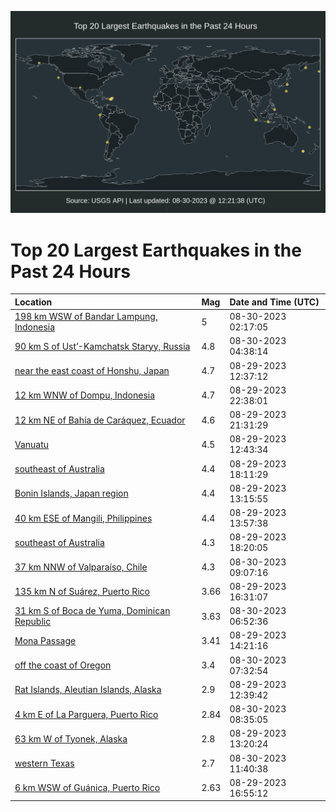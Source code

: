 ![Map](./map.png)

# Top 20 Largest Earthquakes in the Past 24 Hours

| Location | Mag | Date and Time (UTC) |
|:---|:---|:---|
| [198 km WSW of Bandar Lampung, Indonesia](https://earthquake.usgs.gov/earthquakes/eventpage/us7000ks06) | 5 | 08-30-2023 02:17:05 |
| [90 km S of Ust’-Kamchatsk Staryy, Russia](https://earthquake.usgs.gov/earthquakes/eventpage/us7000ks0i) | 4.8 | 08-30-2023 04:38:14 |
| [near the east coast of Honshu, Japan](https://earthquake.usgs.gov/earthquakes/eventpage/us7000kruy) | 4.7 | 08-29-2023 12:37:12 |
| [12 km WNW of Dompu, Indonesia](https://earthquake.usgs.gov/earthquakes/eventpage/us7000krzg) | 4.7 | 08-29-2023 22:38:01 |
| [12 km NE of Bahía de Caráquez, Ecuador](https://earthquake.usgs.gov/earthquakes/eventpage/us7000krz9) | 4.6 | 08-29-2023 21:31:29 |
| [Vanuatu](https://earthquake.usgs.gov/earthquakes/eventpage/us7000kruz) | 4.5 | 08-29-2023 12:43:34 |
| [southeast of Australia](https://earthquake.usgs.gov/earthquakes/eventpage/us7000krxl) | 4.4 | 08-29-2023 18:11:29 |
| [Bonin Islands, Japan region](https://earthquake.usgs.gov/earthquakes/eventpage/us7000krv6) | 4.4 | 08-29-2023 13:15:55 |
| [40 km ESE of Mangili, Philippines](https://earthquake.usgs.gov/earthquakes/eventpage/us7000krvh) | 4.4 | 08-29-2023 13:57:38 |
| [southeast of Australia](https://earthquake.usgs.gov/earthquakes/eventpage/us7000krxm) | 4.3 | 08-29-2023 18:20:05 |
| [37 km NNW of Valparaíso, Chile](https://earthquake.usgs.gov/earthquakes/eventpage/us7000ks19) | 4.3 | 08-30-2023 09:07:16 |
| [135 km N of Suárez, Puerto Rico](https://earthquake.usgs.gov/earthquakes/eventpage/pr2023241000) | 3.66 | 08-29-2023 16:31:07 |
| [31 km S of Boca de Yuma, Dominican Republic](https://earthquake.usgs.gov/earthquakes/eventpage/pr2023242000) | 3.63 | 08-30-2023 06:52:36 |
| [Mona Passage](https://earthquake.usgs.gov/earthquakes/eventpage/pr71422508) | 3.41 | 08-29-2023 14:21:16 |
| [off the coast of Oregon](https://earthquake.usgs.gov/earthquakes/eventpage/us7000ks0z) | 3.4 | 08-30-2023 07:32:54 |
| [Rat Islands, Aleutian Islands, Alaska](https://earthquake.usgs.gov/earthquakes/eventpage/ak023b2rwbcx) | 2.9 | 08-29-2023 12:39:42 |
| [4 km E of La Parguera, Puerto Rico](https://earthquake.usgs.gov/earthquakes/eventpage/pr71422623) | 2.84 | 08-30-2023 08:35:05 |
| [63 km W of Tyonek, Alaska](https://earthquake.usgs.gov/earthquakes/eventpage/ak023b2sdm3a) | 2.8 | 08-29-2023 13:20:24 |
| [western Texas](https://earthquake.usgs.gov/earthquakes/eventpage/us7000ks1k) | 2.7 | 08-30-2023 11:40:38 |
| [6 km WSW of Guánica, Puerto Rico](https://earthquake.usgs.gov/earthquakes/eventpage/pr71422548) | 2.63 | 08-29-2023 16:55:12 |
